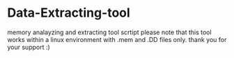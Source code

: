 # Data-Extracting-tool
memory analayzing and extracting tool scrtipt
please note that this tool works within a linux environment with .mem and .DD files only.
thank you for your support :) 
